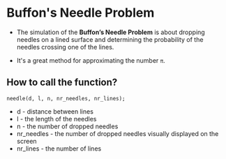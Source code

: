 # Buffon's Needle Problem

* The simulation of the **Buffon’s Needle Problem** is about dropping
needles on a lined surface and determining the probability of the needles
crossing one of the lines.

* It's a great method for approximating the number `π`.

## How to call the function?

`needle(d, l, n, nr_needles, nr_lines);`
* d - distance between lines
* l - the length of the needles
* n - the number of dropped needles
* nr_needles - the number of dropped needles visually displayed on the screen
* nr_lines - the number of lines
